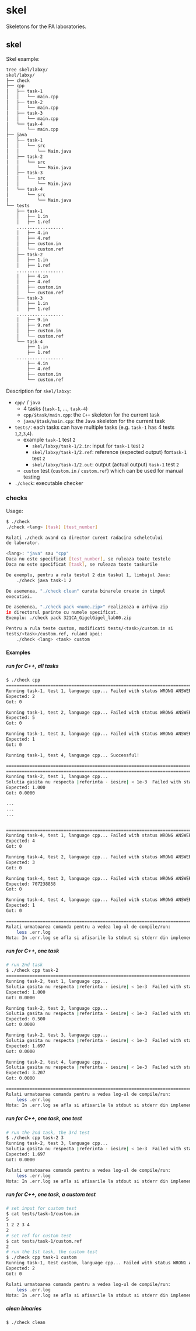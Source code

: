 <!-- SPDX-License-Identifier: BSD-3-Clause -->

# skel

Skeletons for the PA laboratories.

## skel

Skel example:
```bash
tree skel/labxy/
skel/labxy/
├── check
├── cpp
│   ├── task-1
│   │   └── main.cpp
│   ├── task-2
│   │   └── main.cpp
│   ├── task-3
│   │   └── main.cpp
│   └── task-4
│       └── main.cpp
├── java
│   ├── task-1
│   │   └── src
│   │       └── Main.java
│   ├── task-2
│   │   └── src
│   │       └── Main.java
│   ├── task-3
│   │   └── src
│   │       └── Main.java
│   └── task-4
│       └── src
│           └── Main.java
└── tests
    ├── task-1
    │   ├── 1.in
    │   ├── 1.ref
    ..................
    │   ├── 4.in
    │   ├── 4.ref
    │   ├── custom.in
    │   └── custom.ref
    ├── task-2
    │   ├── 1.in
    │   ├── 1.ref
    ..................
    │   ├── 4.in
    │   ├── 4.ref
    │   ├── custom.in
    │   └── custom.ref
    ├── task-3
    │   ├── 1.in
    │   ├── 1.ref
    ..................
    │   ├── 9.in
    │   ├── 9.ref
    │   ├── custom.in
    │   └── custom.ref
    └── task-4
        ├── 1.in
        ├── 1.ref
    ..................
        ├── 4.in
        ├── 4.ref
        ├── custom.in
        └── custom.ref
```

Description for `skel/labxy`:

* `cpp/` / `java`
  * 4 tasks (`task-1`, ..., `task-4`)
  * `cpp/$task/main.cpp`: the `C++` skeleton for the current task
  * `java/$task/main.cpp`: the `Java` skeleton for the current task
* `tests/`: each tasks can have multiple tasks (e.g. `task-1` has 4 tests `1`,`2`,`3`,`4`).
  * example `task-1` test `2`
    * `skel/labxy/task-1/2.in`: input for `task-1` test `2`
    * `skel/labxy/task-1/2.ref`: reference (expected output) for`task-1` test `2`
    * `skel/labxy/task-1/2.out`: output (actual output) `task-1` test `2`
  * `custom` test (`custom.in` / `custom.ref`) which can be used for manual testing
* `./check`: executable checker

### checks
Usage:
```bash
$ ./check
./check <lang> [task] [test_number]

Rulati ./check avand ca director curent radacina scheletului
de laborator.

<lang>: "java" sau "cpp"
Daca nu este specificat [test_number], se ruleaza toate testele
Daca nu este specificat [task], se ruleaza toate taskurile

De exemplu, pentru a rula testul 2 din taskul 1, limbajul Java:
	./check java task-1 2

De asemenea, "./check clean" curata binarele create in timpul
executiei.

De asemenea, "./check pack <nume.zip>" realizeaza o arhiva zip
in directorul parinte cu numele specificat.
Exemplu: ./check pack 321CA_GigelGigel_lab00.zip

Pentru a rula teste custom, modificati tests/<task>/custom.in si
tests/<task>/custom.ref, ruland apoi:
	./check <lang> <task> custom
```

#### Examples
##### run for C++, all tasks
```bash
$ ./check cpp
=========================================================================================
Running task-1, test 1, language cpp... Failed with status WRONG ANSWER!
Expected: 2
Got: 0

Running task-1, test 2, language cpp... Failed with status WRONG ANSWER!
Expected: 5
Got: 0

Running task-1, test 3, language cpp... Failed with status WRONG ANSWER!
Expected: 1
Got: 0

Running task-1, test 4, language cpp... Successful!

=========================================================================================
=========================================================================================
Running task-2, test 1, language cpp...
Solutia gasita nu respecta |referinta - iesire| < 1e-3	Failed with status WRONG ANSWER!
Expected: 1.000
Got: 0.0000

...
...
...


=========================================================================================
Running task-4, test 1, language cpp... Failed with status WRONG ANSWER!
Expected: 4
Got: 0

Running task-4, test 2, language cpp... Failed with status WRONG ANSWER!
Expected: 3
Got: 0

Running task-4, test 3, language cpp... Failed with status WRONG ANSWER!
Expected: 707238858
Got: 0

Running task-4, test 4, language cpp... Failed with status WRONG ANSWER!
Expected: 1
Got: 0

=========================================================================================
Rulati urmatoarea comanda pentru a vedea log-ul de compile/run:
	less .err.log
Nota: In .err.log se afla si afisarile la stdout si stderr din implementarea voastra.
```

##### run for C++, one task
```bash
# run 2nd task
$ ./check cpp task-2
=========================================================================================
Running task-2, test 1, language cpp...
Solutia gasita nu respecta |referinta - iesire| < 1e-3	Failed with status WRONG ANSWER!
Expected: 1.000
Got: 0.0000

Running task-2, test 2, language cpp...
Solutia gasita nu respecta |referinta - iesire| < 1e-3	Failed with status WRONG ANSWER!
Expected: 0.500
Got: 0.0000

Running task-2, test 3, language cpp...
Solutia gasita nu respecta |referinta - iesire| < 1e-3	Failed with status WRONG ANSWER!
Expected: 1.697
Got: 0.0000

Running task-2, test 4, language cpp...
Solutia gasita nu respecta |referinta - iesire| < 1e-3	Failed with status WRONG ANSWER!
Expected: 3.207
Got: 0.0000

=========================================================================================
Rulati urmatoarea comanda pentru a vedea log-ul de compile/run:
	less .err.log
Nota: In .err.log se afla si afisarile la stdout si stderr din implementarea voastra.
```

##### run for C++, one task, one test
```bash
# run the 2nd task, the 3rd test
$ ./check cpp task-2 3
Running task-2, test 3, language cpp...
Solutia gasita nu respecta |referinta - iesire| < 1e-3	Failed with status WRONG ANSWER!
Expected: 1.697
Got: 0.0000

Rulati urmatoarea comanda pentru a vedea log-ul de compile/run:
	less .err.log
Nota: In .err.log se afla si afisarile la stdout si stderr din implementarea voastra.
```

##### run for C++, one task, a custom test
```bash
# set input for custom test
$ cat tests/task-1/custom.in
5
1 2 2 3 4
2
# set ref for custom test
$ cat tests/task-1/custom.ref
2
# run the 1st task, the custom test
$ ./check cpp task-1 custom
Running task-1, test custom, language cpp... Failed with status WRONG ANSWER!
Expected: 2
Got: 0

Rulati urmatoarea comanda pentru a vedea log-ul de compile/run:
	less .err.log
Nota: In .err.log se afla si afisarile la stdout si stderr din implementarea voastra.
```

##### clean binaries
```bash
$ ./check clean
```
